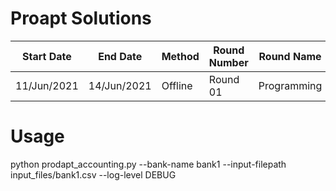 # Proapt Solutions

Start Date | End Date | Method | Round Number | Round Name
--- | --- | --- | --- | ---
11/Jun/2021 | 14/Jun/2021 | Offline | Round 01 | Programming

# Usage

python prodapt_accounting.py --bank-name bank1 --input-filepath input_files/bank1.csv --log-level DEBUG
